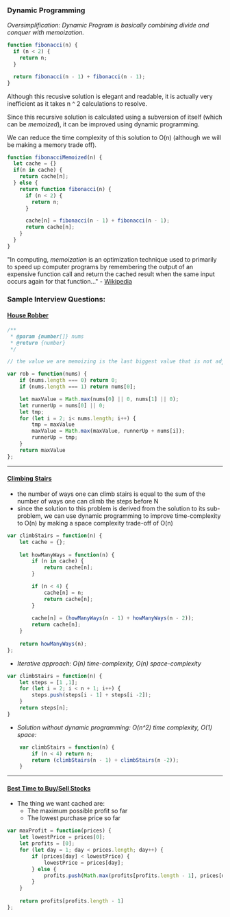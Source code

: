### Dynamic Programming
*Oversimplification: Dynamic Program is basically combining divide and conquer with memoization.*

```javascript
function fibonacci(n) {
  if (n < 2) {
    return n;
  }

  return fibonacci(n - 1) + fibonacci(n - 1);
}
```
Although this recusive solution is elegant and readable, it is actually very inefficient as it takes n ^ 2 calculations to resolve.

Since this recursive solution is calculated using a subversion of itself (which can be *memoized*), it can be improved using dynamic programming.

We can reduce the time complexity of this solution to O(n) (although we will be making a memory trade off).

```javascript
function fibonacciMemoized(n) {
  let cache = {}
  if(n in cache) {
    return cache[n];
  } else {
    return function fibonacci(n) {
      if (n < 2) {
        return n;
      }

      cache[n] = fibonacci(n - 1) + fibonacci(n - 1);
      return cache[n];
    }
  }
}
```
"In computing, _memoization_ is an optimization technique used to primarily to speed up computer programs by remembering the output of an expensive function call and return the cached result when the same input occurs again for that function..." - [Wikipedia](https://en.wikipedia.org/wiki/Memoization)

### Sample Interview Questions:
#### [House Robber](https://leetcode.com/problems/house-robber/)
```javascript
/**
 * @param {number[]} nums
 * @return {number}
 */

// the value we are memoizing is the last biggest value that is not adjacent to current value

var rob = function(nums) {
    if (nums.length === 0) return 0;
    if (nums.length === 1) return nums[0];

    let maxValue = Math.max(nums[0] || 0, nums[1] || 0);
    let runnerUp = nums[0] || 0;
    let tmp;
    for (let i = 2; i< nums.length; i++) {
        tmp = maxValue
        maxValue = Math.max(maxValue, runnerUp + nums[i]);
        runnerUp = tmp;
    }
    return maxValue
};
```
---
#### [Climbing Stairs](https://leetcode.com/problems/climbing-stairs/)

  * the number of ways one can climb stairs is equal to the sum of the number of ways one can climb the steps before N
  * since the solution to this problem is derived from the solution to its sub-problem, we can use dynamic programming to improve time-complexity to O(n) by making a space complexity trade-off of O(n)

```javascript
var climbStairs = function(n) {
    let cache = {};
    
    let howManyWays = function(n) {
        if (n in cache) {
            return cache[n];
        }

        if (n < 4) {
            cache[n] = n;
            return cache[n];
        }
        
        cache[n] = (howManyWays(n - 1) + howManyWays(n - 2));
        return cache[n];
    }
    
    return howManyWays(n);
};
```

* *Iterative approach: O(n) time-complexity, O(n) space-complexity*
```javascript
var climbStairs = function(n) {
	let steps = [1 ,1];
	for (let i = 2; i < n + 1; i++) {
		steps.push(steps[i - 1] + steps[i -2]);
	}
	return steps[n];
}
```

* *Solution without dynamic programming: O(n^2) time complexity, O(1) space:*

```javascript
    var climbStairs = function(n) {
        if (n < 4) return n;
        return (climbStairs(n - 1) + climbStairs(n -2));
    }
```
---
#### [Best Time to Buy/Sell Stocks](https://leetcode.com/problems/best-time-to-buy-and-sell-stock/)
* The thing we want cached are:
  * The maximum possible profit so far
  * The lowest purchase price so far
```javascript
var maxProfit = function(prices) {
    let lowestPrice = prices[0];
    let profits = [0];
    for (let day = 1; day < prices.length; day++) {
        if (prices[day] < lowestPrice) {
            lowestPrice = prices[day];
        } else {
            profits.push(Math.max(profits[profits.length - 1], prices[day] - lowestPrice))
        }
    }
    
    return profits[profits.length - 1]
};
```


